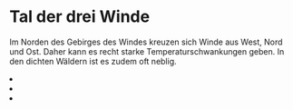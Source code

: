 # Tal der drei Winde

Im Norden des Gebirges des Windes kreuzen sich Winde aus West, Nord und Ost. Daher kann es recht starke
Temperaturschwankungen geben. In den dichten Wäldern ist es zudem oft neblig.

<procedure title="Städte und besondere Orte">
<list columns="3">
<li><a href="Schachendorf.md"></a></li>
<li><a href="Kirchenruine.md"></a></li>
<li><a href="Tempel-am-Bergpass.md"></a></li>
</list>
</procedure>
